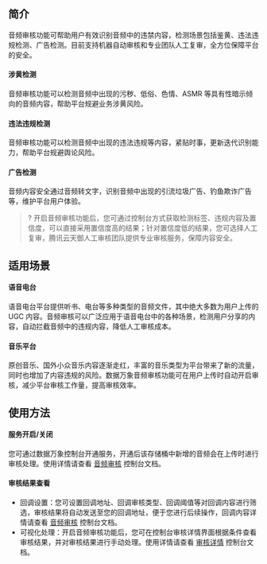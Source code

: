 ## 简介

音频审核功能可帮助用户有效识别音频中的违禁内容，检测场景包括鉴黄、违法违规检测、广告检测。目前支持机器自动审核和专业团队人工复审，全方位保障平台的安全。

#### 涉黄检测

音频审核功能可以检测音频中出现的污秽、低俗、色情、ASMR 等具有性暗示倾向的音频内容，帮助平台规避业务涉黄风险。

#### 违法违规检测

音频审核功能可以检测音频中出现的违法违规等内容，紧贴时事，更新迭代识别能力，帮助平台规避舆论风险。

#### 广告检测

音频内容安全通过音频转文字，识别音频中出现的引流垃圾广告、钓鱼欺诈广告等，维护平台用户体验。

>? 开启音频审核功能后，您可通过控制台方式获取检测标签、违规内容及置信度，可以直接采用置信度高的结果；针对置信度低的结果，您可选择人工复审，腾讯云天御人工审核团队提供专业审核服务，保障内容安全。
>



## 适用场景

#### 语音电台

语音电台平台提供听书、电台等多种类型的音频文件，其中绝大多数为用户上传的 UGC 内容。音频审核可以广泛应用于语音电台中的各种场景，检测用户分享的内容，自动拦截音频中的违规内容，降低人工审核成本。

#### 音乐平台

原创音乐、国外小众音乐内容逐渐走红，丰富的音乐类型为平台带来了新的流量，同时也增加了内容违规的风险。数据万象音频审核功能可在用户上传时自动开启审核，减少平台审核工作量，提高审核效率。

## 使用方法

#### 服务开启/关闭

您可通过数据万象控制台开通服务，开通后该存储桶中新增的音频会在上传时进行审核处理。使用详情请查看 [音频审核](https://cloud.tencent.com/document/product/460/47120) 控制台文档。

#### 审核结果查看

- 回调设置：您可设置回调地址、回调审核类型、回调阈值等对回调内容进行筛选，审核结果将自动发送至您的回调地址，便于您进行后续操作，回调内容详情请查看 [音频审核](https://cloud.tencent.com/document/product/460/47120#.E5.9B.9E.E8.B0.83.E5.86.85.E5.AE.B9) 控制台文档。
- 可视化处理：开启音频审核功能后，您可在控制台审核详情界面根据条件查看审核结果，并对审核结果进行手动处理。使用详情请查看 [审核详情](https://cloud.tencent.com/document/product/460/46492) 控制台文档。

